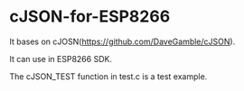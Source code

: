 # cJSON-for-ESP8266

It bases on cJOSN(https://github.com/DaveGamble/cJSON).

It can use in ESP8266 SDK.

The cJSON_TEST function in test.c is a test example.
